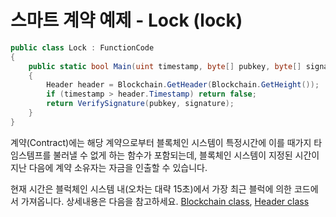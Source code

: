 #  스마트 계약 예제 - Lock (lock)

```c#
public class Lock : FunctionCode
{
    public static bool Main(uint timestamp, byte[] pubkey, byte[] signature)
    {
        Header header = Blockchain.GetHeader(Blockchain.GetHeight());
        if (timestamp > header.Timestamp) return false;
        return VerifySignature(pubkey, signature);
    }
}
```

계약(Contract)에는 해당 계약으로부터 블록체인 시스템이 특정시간에 이를 때가지 타임스템프를 불러낼 수 없게 하는 함수가 포함되는데, 
블록체인 시스템이 지정된 시간이 지난 다음에 계약 소유자는 자금을 인출할 수 있습니다. 

현재 시간은 블럭체인 시스템 내(오차는 대략 15초)에서 가장 최근 블럭에 의한 코드에서 가져옵니다. 
상세내용은 다음을 참고하세요. 
[Blockchain class](../fw/dotnet/FRS/Blockchain.md), [Header class](../fw/dotnet/FRS/Header.md)
